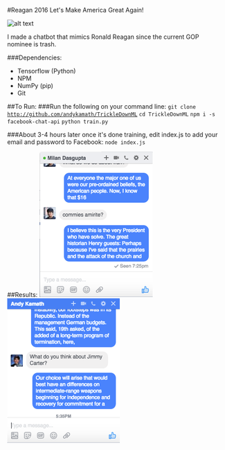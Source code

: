 #Reagan 2016 Let's Make America Great Again!

![alt text](http://www.oldpoliticals.com/ItemImages/000014/18692_lg.jpeg "Ronald Reagan 2016")

I made a chatbot that mimics Ronald Reagan since the current GOP nominee is trash.

###Dependencies:
* Tensorflow (Python)
* NPM
* NumPy (pip)
* Git

##To Run:
###Run the following on your command line:
<code>git clone http://github.com/andykamath/TrickleDownML</code>
<code>cd TrickleDownML</code>
<code>npm i -s facebook-chat-api</code>
<code>python train.py</code>

###About 3-4 hours later once it's done training, edit index.js to add your email and password to Facebook:
<code>node index.js</code>

##Results:
![Alt text](/test1.png "")
![Alt text](/test2.png "")